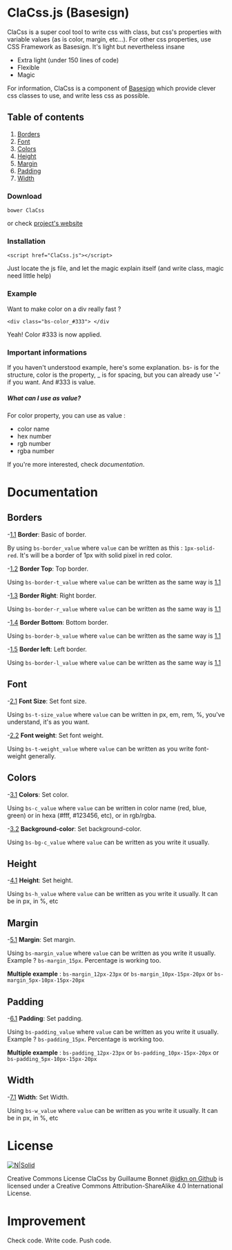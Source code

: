 # ClaCss.js (Basesign)



ClaCss is a super cool tool to write css with class, but css's properties with variable values (as is color, margin, etc...).
For other css properties, use CSS Framework as Basesign. It's light but	nevertheless insane

  - Extra light (under 150 lines of code)
  - Flexible
  - Magic

For information, ClaCss is a component of [Basesign]() which provide clever css classes to use, and write less css as possible.


## Table of contents
1. [Borders](#user-content-borders)
2. [Font](#user-content-font)
3. [Colors](#user-content-colors)
4. [Height](#user-content-height)
5. [Margin](#user-content-margin)
6. [Padding](#user-content-padding)
7. [Width](#user-content-width)

### Download
    bower ClaCss
 
 or check [project's website](https://idkn.github.io/ClaCss)

### Installation
    <script href="ClaCss.js"></script>

Just locate the js file, and let the magic explain itself (and write class, magic need little help)

### Example
Want to make color on a div really fast ? 
```
<div class="bs-color_#333"> </div
```

Yeah! Color #333 is now applied.

### Important informations
If you haven't understood example, here's some explanation. bs- is for the structure, color is the property, _ is for spacing, but you can already use  '**-**'  if you want. And #333 is value.

##### What can I use as value?
For color property, you can use as value :
* color name
* hex number
* rgb number
* rgba number

If you're more interested, check *documentation*.

# Documentation
## Borders

  <a name="#borders-border"></a><a name="1.1"></a>
-[1.1](#borders-border) **Border**: Basic of border.
  
By using ```bs-border_value``` where ```value``` can be written as this : ```1px-solid-red```. It's will be a border of 1px with solid pixel in red color. 

<a name="#border-t"></a><a name="1.2"></a>
-[1.2](#border-t) **Border Top**: Top border.

Using ```bs-border-t_value``` where ```value``` can be written as the same way is [1.1](#border)

<a name="#border-r"></a><a name="1.3"></a>
-[1.3](#border-r) **Border Right**: Right border.

Using ```bs-border-r_value``` where ```value``` can be written as the same way is [1.1](#border)

<a name="#border-b"></a><a name="1.4"></a>
-[1.4](#border-b) **Border Bottom**: Bottom border.

Using ```bs-border-b_value``` where ```value``` can be written as the same way is [1.1](#border)

<a name="#border-l"></a><a name="1.5"></a>
-[1.5](#border-l) **Border left**: Left border.

Using ```bs-border-l_value``` where ```value``` can be written as the same way is [1.1](#border)
## Font
<a name="#font-size"></a><a name="2.1"></a>
-[2.1](#font-size) **Font Size**: Set font size.

Using ```bs-t-size_value``` where ```value``` can be written in px, em, rem, %, you've understand, it's as you want.

<a name="#font-weight"></a><a name="2.2"></a>
-[2.2](#font-weight) **Font weight**: Set font weight.

Using ```bs-t-weight_value``` where ```value``` can be written as you write font-weight generally.
## Colors
<a name="#color"></a><a name="3.1"></a>
-[3.1](#color) **Colors**: Set color.

Using ```bs-c_value``` where ```value``` can be written in color name (red, blue, green) or in hexa (#fff, #123456, etc), or in rgb/rgba.

<a name="#background-color"></a><a name="3.2"></a>
-[3.2](#background-color) **Background-color**: Set background-color.

Using ```bs-bg-c_value``` where ```value``` can be written as you write it usually.
## Height
<a name="#height"></a><a name="4.1"></a>
-[4.1](#height) **Height**: Set height.

Using ```bs-h_value``` where ```value``` can be written as you write it usually. It can be in px, in %, etc
## Margin
<a name="#margin"></a><a name="5.1"></a>
-[5.1](#margin) **Margin**: Set margin.

Using ```bs-margin_value``` where ```value``` can be written as you write it usually. Example ? ```bs-margin_15px```. Percentage is working too.

**Multiple example** : ```bs-margin_12px-23px``` or ```bs-margin_10px-15px-20px``` or ```bs-margin_5px-10px-15px-20px```

## Padding
<a name="#padding"></a><a name="6.1"></a>
-[6.1](#padding) **Padding**: Set padding.

Using ```bs-padding_value``` where ```value``` can be written as you write it usually. Example ? ```bs-padding_15px```. Percentage is working too.

**Multiple example** : ```bs-padding_12px-23px``` or ```bs-padding_10px-15px-20px``` or ```bs-padding_5px-10px-15px-20px```
## Width
<a name="#width"></a><a name="7.1"></a>
-[7.1](#width) **Width**: Set Width.

Using ```bs-w_value``` where ```value``` can be written as you write it usually. It can be in px, in %, etc

# License
[![N|Solid](https://i.creativecommons.org/l/by-sa/4.0/88x31.png)](http://creativecommons.org/licenses/by-sa/4.0/)

Creative Commons License
ClaCss by Guillaume Bonnet [@idkn on Github](https://github.com/idkn) is licensed under a Creative Commons Attribution-ShareAlike 4.0 International License.

# Improvement
Check code. Write code. Push code.
